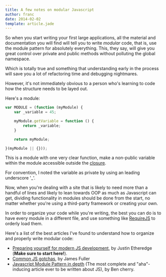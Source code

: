 ```yaml
---
title: A few notes on modular Javascript
author: franc
date: 2014-02-02
template: article.jade
---
```


So when you start writing your first large applications, all the material and documentation you will find will tell you to write *modular* code, that is, use the module pattern for absolutely everything. This, they say, will give you great control over private and public methods without polluting the global namespace.

Which is totally true and something that understanding early in the process will save you a lot of refactoring time and debugging nightmares.

However, it's not immediately obvious to a person who's learning to code how the structure needs to be layed out.

Here's a module:

```javascript
var MODULE = (function (myModule) {
	var _variable = 45;

	myModule.getVariable = function () {
		return _variable;
	}

	return myModule;

}(myModule || {}));
```

This is a module with one very clear function, make a non-public variable within the module accessible outside the [closure](http://javascriptissexy.com/understand-javascript-closures-with-ease/). 

For convention, I noted the variable as private by using an leading underscore '_'.

Now, when you're dealing with a site that is likely to need more than a handful of lines and likely to lean towards OOP as much as Javascript can get, dividing functionality in modules should be done from the start, no matter whether you're using a third-party framework or creating your own.

In order to organize your code while you're writing, the best you can do is to have every module in a different file, and use something like [RequireJS](http://www.requirejs.org) to orderly load them.

Here's a list of the best articles I've found to understand how to organize and properly write modular code:

* [Preparing yourself for modern JS development](http://www.codethinked.com/preparing-yourself-for-modern-javascript-development), by Justin Etheredge (__Make sure to start here!__).
* [Common JS gotchas](http://www.jblotus.com/2013/01/13/common-javascript-gotchas/), by James Fuller
* [Javascript Module Pattern in depth](http://www.adequatelygood.com/JavaScript-Module-Pattern-In-Depth.html) (The most complete and "aha"-inducing article ever to be written about JS), by Ben cherry.